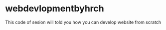 # webdevlopmentbyhrch
This code of sesion will told you how you can develop website from scratch
</br>
